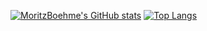 [![MoritzBoehme's GitHub stats](https://github-readme-stats.vercel.app/api?username=MoritzBoehme&show_icons=true&theme=dracula&hide_border=true)](https://github.com/anuraghazra/github-readme-stats)
[![Top Langs](https://github-readme-stats.vercel.app/api/top-langs/?username=MoritzBoehme&theme=dracula&layout=compact&hide_border=true)](https://github.com/anuraghazra/github-readme-stats)
